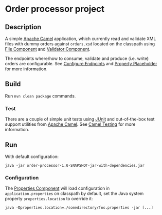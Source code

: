 # Order processor project

## Description

A simple [Apache Camel] application, which currently read and validate XML files with dummy orders against `orders.xsd` located on the classpath using [File Component] and [Validator Component].

The endpoints where/how to consume, validate and produce (i.e. write) orders are configurable. See [Configure Endpoints] and [Property Placeholder] for more information.

## Build

Run `mvn clean package` commands.

### Test

There are a couple of simple unit tests using [JUnit] and out-of-the-box test support utilities from [Apache Camel]. See [Camel Testing] for more information.

## Run

With default configuration:

``` shell script
java -jar order-processor-1.0-SNAPSHOT-jar-with-dependencies.jar
```

### Configuration

The [Properties Component] will load configuration in `application.properties` on classpath by default, set the Java system property `properties.location` to override it:

``` shell script
java -Dproperties.location=./somedirectory/foo.properties -jar [...]
```


[Apache Maven]: https://maven.apache.org/
[Apache Camel]: https://camel.apache.org
[File Component]: https://camel.apache.org/components/latest/file-component.html
[Validator Component]: https://camel.apache.org/components/latest/validator-component.html
[Properties Component]: https://camel.apache.org/components/latest/properties-component.html
[Configure Endpoints]: https://camel.apache.org/manual/latest/faq/how-do-i-configure-endpoints.html
[Property Placeholder]: https://camel.apache.org/manual/latest/using-propertyplaceholder.html
[Camel Testing]: https://camel.apache.org/manual/latest/testing.html
[JUnit]: https://junit.org/junit4/
